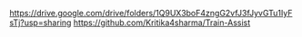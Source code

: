 https://drive.google.com/drive/folders/1Q9UX3boF4zngG2vfJ3fJyvGTu1IyFsTj?usp=sharing
https://github.com/Kritika4sharma/Train-Assist
